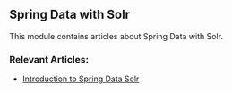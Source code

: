 ## Spring Data with Solr

This module contains articles about Spring Data with Solr.

### Relevant Articles:
- [Introduction to Spring Data Solr](https://www.surya.com/spring-data-solr)
